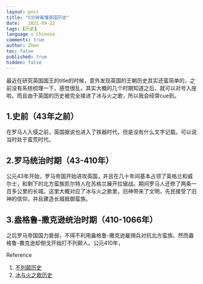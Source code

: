 ```yaml
---
layout: post
title: "5分钟看懂英国历史"
date:   2021-09-22
tags: [历史]
language : Chinese
comments: true
author: Zhen
toc: false
published: true
hidden: false
---
```

最近在研究英国国王的title的时候，意外发现英国的王朝历史其实还蛮简单的，之前没有系统梳理一下，感觉很乱，其实大概的几个时期知道之后，就可以对号入座啦。而且由于英国的历史被完全揉进了冰与火之歌，所以我会经常cue到。

## 1.史前（43年之前）
在罗马人入侵之前，英国据说也进入了铁器时代，但是没有什么文字记载。可以说当时处于蛮荒时代。

## 2.罗马统治时期（43-410年）
公元43年开始，罗马帝国开始进攻英国，并且在几十年间基本占领了英格兰和威尔士，和剩下的北方蛮族凯尔特人在苏格兰展开拉锯战。期间罗马人还修了两条一百多公里的长城。这里大概对应了冰与火之歌里，旧神带来了文明，先民接受了旧神的信仰，并且建造长城抵御蛮族。

## 3.盎格鲁-撒克逊统治时期（410-1066年）
之后罗马帝国国力衰弱，不得不利用盎格鲁-撒克逊雇佣兵对抗北方蛮族。然而盎格鲁-撒克逊却倒戈开始打不列颠人。公元410年，


Reference
 1. [不列颠历史](https://zh.wikipedia.org/wiki/%E7%9B%8E%E6%A0%BC%E9%B2%81-%E6%92%92%E5%85%8B%E9%80%8A%E8%8B%B1%E6%A0%BC%E5%85%B0)
 2. [冰与火之歌历史](https://asoiaf.fandom.com/zh/wiki/%E7%BB%B4%E6%96%AF%E7%89%B9%E6%B4%9B%E5%A4%A7%E4%BA%8B%E8%AE%B0?variant=zh)

<!--stackedit_data:
eyJoaXN0b3J5IjpbLTE4MjYxNDA4OTksLTEzNDg4NTI0NzEsLT
U2Nzg3OTk5LC0xNTAyNjg1NjI5LDEzNTE5OTI3OTksMTYwMDQ1
MDUzXX0=
-->
